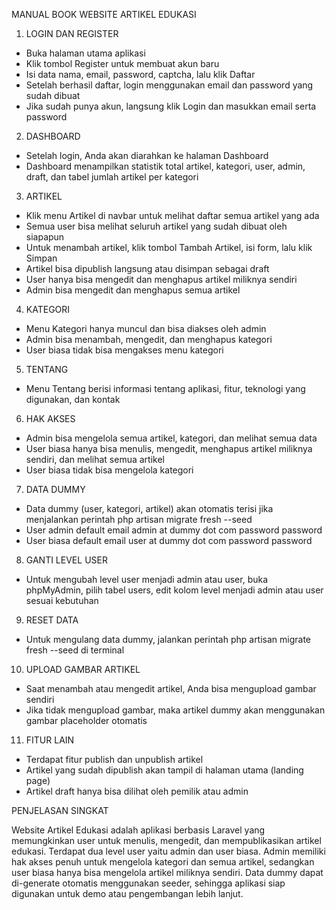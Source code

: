 MANUAL BOOK WEBSITE ARTIKEL EDUKASI

1. LOGIN DAN REGISTER
- Buka halaman utama aplikasi
- Klik tombol Register untuk membuat akun baru
- Isi data nama, email, password, captcha, lalu klik Daftar
- Setelah berhasil daftar, login menggunakan email dan password yang sudah dibuat
- Jika sudah punya akun, langsung klik Login dan masukkan email serta password

2. DASHBOARD
- Setelah login, Anda akan diarahkan ke halaman Dashboard
- Dashboard menampilkan statistik total artikel, kategori, user, admin, draft, dan tabel jumlah artikel per kategori

3. ARTIKEL
- Klik menu Artikel di navbar untuk melihat daftar semua artikel yang ada
- Semua user bisa melihat seluruh artikel yang sudah dibuat oleh siapapun
- Untuk menambah artikel, klik tombol Tambah Artikel, isi form, lalu klik Simpan
- Artikel bisa dipublish langsung atau disimpan sebagai draft
- User hanya bisa mengedit dan menghapus artikel miliknya sendiri
- Admin bisa mengedit dan menghapus semua artikel

4. KATEGORI
- Menu Kategori hanya muncul dan bisa diakses oleh admin
- Admin bisa menambah, mengedit, dan menghapus kategori
- User biasa tidak bisa mengakses menu kategori

5. TENTANG
- Menu Tentang berisi informasi tentang aplikasi, fitur, teknologi yang digunakan, dan kontak

6. HAK AKSES
- Admin bisa mengelola semua artikel, kategori, dan melihat semua data
- User biasa hanya bisa menulis, mengedit, menghapus artikel miliknya sendiri, dan melihat semua artikel
- User biasa tidak bisa mengelola kategori

7. DATA DUMMY
- Data dummy (user, kategori, artikel) akan otomatis terisi jika menjalankan perintah php artisan migrate fresh --seed
- User admin default email admin at dummy dot com password password
- User biasa default email user at dummy dot com password password

8. GANTI LEVEL USER
- Untuk mengubah level user menjadi admin atau user, buka phpMyAdmin, pilih tabel users, edit kolom level menjadi admin atau user sesuai kebutuhan

9. RESET DATA
- Untuk mengulang data dummy, jalankan perintah php artisan migrate fresh --seed di terminal

10. UPLOAD GAMBAR ARTIKEL
- Saat menambah atau mengedit artikel, Anda bisa mengupload gambar sendiri
- Jika tidak mengupload gambar, maka artikel dummy akan menggunakan gambar placeholder otomatis

11. FITUR LAIN
- Terdapat fitur publish dan unpublish artikel
- Artikel yang sudah dipublish akan tampil di halaman utama (landing page)
- Artikel draft hanya bisa dilihat oleh pemilik atau admin


PENJELASAN SINGKAT

Website Artikel Edukasi adalah aplikasi berbasis Laravel yang memungkinkan user untuk menulis, mengedit, dan mempublikasikan artikel edukasi. Terdapat dua level user yaitu admin dan user biasa. Admin memiliki hak akses penuh untuk mengelola kategori dan semua artikel, sedangkan user biasa hanya bisa mengelola artikel miliknya sendiri. Data dummy dapat di-generate otomatis menggunakan seeder, sehingga aplikasi siap digunakan untuk demo atau pengembangan lebih lanjut.
